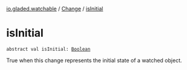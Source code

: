 [io.gladed.watchable](../index.md) / [Change](index.md) / [isInitial](./is-initial.md)

# isInitial

`abstract val isInitial: `[`Boolean`](https://kotlinlang.org/api/latest/jvm/stdlib/kotlin/-boolean/index.html)

True when this change represents the initial state of a watched object.

